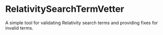 # RelativitySearchTermVetter
A simple tool for validating Relativity search terms and providing fixes for invalid terms.
